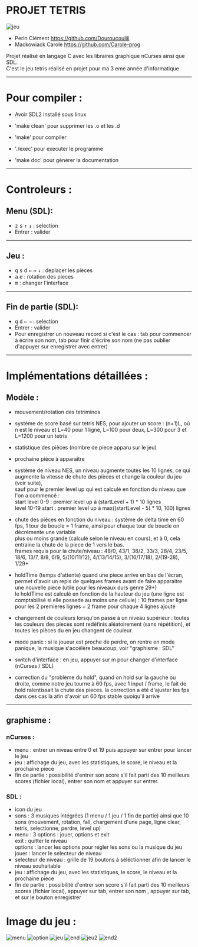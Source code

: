 # PROJET TETRIS  
  
![jeu](https://github.com/Douroucouliii/Tetris/assets/129008147/4b39ce5e-9cdf-4ce3-81cc-11f2e7f15c46)
  
* Perin Clément https://github.com/Douroucouliii  
* Mackowiack Carole https://github.com/Carole-prog
  
Projet réalisé en langage C avec les libraires graphique nCurses ainsi que SDL.  
C'est le jeu tetris réalisé en projet pour ma 3 eme année d'informatique  
  
--------------------------------------------------------------------  
  
# Pour compiler :  
  
* Avoir SDL2 installé sous linux  
  
* 'make clean' pour supprimer les .o et les .d  
* 'make' pour compiler
* './exec' pour executer le programme  
* 'make doc' pour générer la documentation  
  
--------------------------------------------------------------------  
  
# Controleurs :  
  
## Menu (SDL):  
  
* <kbd>z</kbd> <kbd>s</kbd> <kbd>↑</kbd> <kbd>↓</kbd> : selection  
* Entrer : valider  
--------  
## Jeu :  
  
* <kbd>q</kbd> <kbd>s</kbd> <kbd>d</kbd> <kbd>←</kbd> <kbd>→</kbd> <kbd>↓</kbd> : deplacer les pièces  
* <kbd>a</kbd> <kbd>e</kbd> : rotation des pieces  
* <kbd>m</kbd> : changer l'interface  
--------  
## Fin de partie (SDL):  
  
* <kbd>q</kbd> <kbd>d</kbd> <kbd>←</kbd> <kbd>→</kbd> : selection  
* Entrer : valider  
* Pour enregistrer un nouveau record si c'est le cas : tab pour commencer à écrire son nom, tab pour finir d'écrire son nom (ne pas oublier d'appuyer sur enregistrer avec entrer)  
  
--------------------------------------------------------------------  
  
# Implémentations détaillées :  
  
## Modèle :  
  
* mouvement/rotation des tetriminos  
  
* système de score basé sur tetris NES, pour ajouter un score : (n+1)L, où n est le niveau et L=40 pour 1 ligne, L=100 pour deux, L=300 pour 3 et L=1200 pour un tetris  
  
* statistique des pièces (nombre de piece apparu sur le jeu)  
  
* prochaine pièce à apparaître  
  
* système de niveau NES, un niveau augmente toutes les 10 lignes, ce qui augmente la vitesse de chute des pièces et change la couleur du jeu (voir suite),  
sauf pour le premier level up qui est calculé en fonction du niveau que l'on a commencé :  
start level 0-9 : premier level up à (startLevel + 1) * 10 lignes  
level 10-19 start : premier level up à max((startLevel - 5) * 10, 100) lignes  
  
* chute des pièces en fonction du niveau : système de delta time en 60 fps, 1 tour de boucle = 1 frame, ainsi pour chaque tour de boucle on décrémente une variable  
plus ou moins grande (calculé selon le niveau en cours), et à 0, cela entraine la chute de la piece de 1 vers le bas.  
frames requis pour la chute/niveau :  48/0, 43/1, 38/2, 33/3, 28/4, 23/5, 18/6, 13/7, 8/8, 6/9, 5/(10/11/12), 4/(13/14/15), 3/(16/17/18), 2/(19-28), 1/29+  
  
* holdTime (temps d'attente) quand une piece arrive en bas de l'écran, permet d'avoir un repis de quelques frames avant de faire apparaitre une nouvelle piece (utile pour les niveaux durs genre 29+)  
le holdTime est calculé en fonction de la hauteur du jeu (une ligne est comptabilisé si elle possede au moins une cellule) : 10 frames par ligne pour les 2 premieres lignes + 2 frame pour chaque 4 lignes ajouté  
  
* changement de couleurs lorsqu'on passe à un niveau supérieur : toutes les couleurs des pieces sont redéfinis aléatoirement (sans répétition), et toutes les pièces du en jeu changent de couleur.  
  
* mode panic : si le joueur est proche de perdre, on rentre en mode panique, la musique s'accélère beaucoup, voir "graphisme : SDL"  
  
* switch d'interface : en jeu, appuyer sur m pour changer d'interface (nCurses / SDL)  
  
* correction du "problème du hold", quand on hold sur la gauche ou droite, comme notre jeu tourne à 60 fps, avec 1 input / frame, le fait de hold ralentissait la chute des pieces.
la correction a été d'ajuster les fps dans ces cas là afin d'avoir un 60 fps stable quoiqu'il arrive  
  
--------  
  
## graphisme :  
  
### nCurses :  
* menu : entrer un niveau entre 0 et 19 puis appuyer sur entrer pour lancer le jeu  
* jeu : affichage du jeu, avec les statistiques, le score, le niveau et la prochaine piece  
* fin de partie : possibilité d'entrer son score s'il fait parti des 10 meilleurs scores (fichier local), entrer son nom et appuyer sur entrer.  
  
  
### SDL :  
* icon du jeu  
* sons : 3 musiques intégrées (1 menu / 1 jeu / 1 fin de partie) ainsi que 10 sons (mouvement, rotation, fall, chargement d'une page, ligne clear, tetris, selectionne, perdre, level up)  
* menu : 3 options : jouer, options et exit  
	exit : quitter le niveau  
	options : lancer les options pour régler les sons ou la musique du jeu  
	jouer : lancer le selecteur de niveau  
* selecteur de niveau : grille de 19 boutons à séléctionner afin de lancer le niveau souhaitable  
* jeu : affichage du jeu, avec les statistiques, le score, le niveau et la prochaine piece  
* fin de partie : possibilité d'entrer son score s'il fait parti des 10 meilleurs scores (fichier local), appuyer sur tab, entrer son nom , appuyer sur tab, et sur le bouton enregistrer

# Image du jeu :

![menu](https://github.com/Douroucouliii/Tetris/assets/129008147/88955914-409a-4f8c-ac89-8b52095b600f)
![option](https://github.com/Douroucouliii/Tetris/assets/129008147/ba407a6d-ac56-4853-b862-8695c1f545a6)
![jeu](https://github.com/Douroucouliii/Tetris/assets/129008147/4b39ce5e-9cdf-4ce3-81cc-11f2e7f15c46)
![end](https://github.com/Douroucouliii/Tetris/assets/129008147/90e2f9e4-05e8-4776-85f6-979386f08908)
![jeu2](https://github.com/Douroucouliii/Tetris/assets/129008147/b9863c2a-f8bf-4c2b-8bde-beb6cb9c3147)
![end2](https://github.com/Douroucouliii/Tetris/assets/129008147/271335cb-0ebc-47ba-8c50-a977742daf73)
